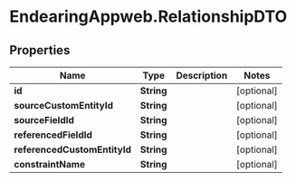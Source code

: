 # EndearingAppweb.RelationshipDTO

## Properties
Name | Type | Description | Notes
------------ | ------------- | ------------- | -------------
**id** | **String** |  | [optional] 
**sourceCustomEntityId** | **String** |  | [optional] 
**sourceFieldId** | **String** |  | [optional] 
**referencedFieldId** | **String** |  | [optional] 
**referencedCustomEntityId** | **String** |  | [optional] 
**constraintName** | **String** |  | [optional] 
